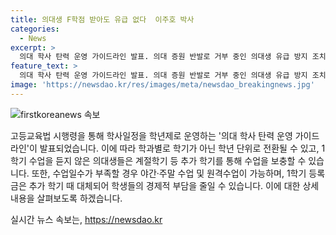 ```yaml
---
title: 의대생 F학점 받아도 유급 없다  이주호 박사
categories:
  - News
excerpt: >
  의대 학사 탄력 운영 가이드라인 발표. 의대 증원 반발로 거부 중인 의대생 유급 방지 조치. 학년제 운영으로 1학기 결손 보충, 추가 학기 등록금 면제. 수업 탄력 운영, 원격 및 야간·주말 수업 활용. 의예과 미수강 학점 유연하게 이수 가능하도록 교육과정 조정. 성적 처리 기한 연장 및 유급 방지를 위한 조치 마련. 의사 국가시험 추가 실시 방안 검토, 학생들의 집단행동 예정대로 진행. 형평성 논란에 대해 의료인력 수급 차질 방지를 강조. (150자)
feature_text: >
  의대 학사 탄력 운영 가이드라인 발표. 의대 증원 반발로 거부 중인 의대생 유급 방지 조치. 학년제 운영으로 1학기 결손 보충, 추가 학기 등록금 면제. 수업 탄력 운영, 원격 및 야간·주말 수업 활용. 의예과 미수강 학점 유연하게 이수 가능하도록 교육과정 조정. 성적 처리 기한 연장 및 유급 방지를 위한 조치 마련. 의사 국가시험 추가 실시 방안 검토, 학생들의 집단행동 예정대로 진행. 형평성 논란에 대해 의료인력 수급 차질 방지를 강조. (150자)
image: 'https://newsdao.kr/res/images/meta/newsdao_breakingnews.jpg'
---
```


<p><img src="https://newsdao.kr/res/images/meta/newsdao_breakingnews.jpg" alt="firstkoreanews 속보" /></p>

<p>고등교육법 시행령을 통해 학사일정을 학년제로 운영하는 '의대 학사 탄력 운영 가이드라인'이 발표되었습니다. 이에 따라 학과별로 학기가 아닌 학년 단위로 전환될 수 있고, 1학기 수업을 듣지 않은 의대생들은 계절학기 등 추가 학기를 통해 수업을 보충할 수 있습니다. 또한, 수업일수가 부족할 경우 야간·주말 수업 및 원격수업이 가능하며, 1학기 등록금은 추가 학기 때 대체되어 학생들의 경제적 부담을 줄일 수 있습니다. 이에 대한 상세 내용을 살펴보도록 하겠습니다. </p>

<p data-ke-size="size16"></p>
실시간 뉴스 속보는, <a href="https://newsdao.kr" rel="dofollow">https://newsdao.kr</a>


